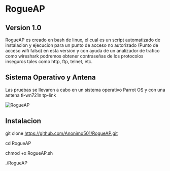 # RogueAP

## Version 1.0

RogueAP es creado en bash de linux, el cual es un script automatizado de instalacion y ejecucion para un punto de acceso no autorizado (Punto de acceso wifi falso)
en esta version y con ayuda de un analizador de trafico como wireshark podremos obtener contraseñas de los protocolos inseguros tales como http, ftp, telnet, etc.


## Sistema Operativo y Antena
Las pruebas se llevaron a cabo en un sistema operativo Parrot OS y con una antena tl-wn721n tp-link


![RogueAP](https://user-images.githubusercontent.com/67207446/86945459-a75fd580-c10e-11ea-9a8c-90f409e4669b.PNG)

## Instalacion 

git clone https://github.com/Anonimo501/RogueAP.git

cd RogueAP

chmod +x RogueAP.sh

./RogueAP
